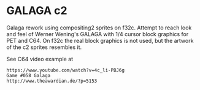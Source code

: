 # GALAGA c2

Galaga rework using compositing2 sprites on f32c.
Attempt to reach look and feel of Werner Wening's
GALAGA with 1/4 cursor block graphics for PET and C64.
On f32c the real block graphics is not used, but
the artwork of the c2 sprites resembles it.

See C64 video example at

    https://www.youtube.com/watch?v=4c_li-PBJ6g
    Game #058 Galaga
    http://www.theawardian.de/?p=5153
